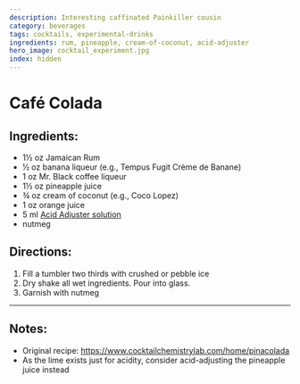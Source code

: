 ```yaml
---
description: Interesting caffinated Painkiller cousin
category: beverages
tags: cocktails, experimental-drinks
ingredients: rum, pineapple, cream-of-coconut, acid-adjuster
hero_image: cocktail_experiment.jpg
index: hidden
---
```


# Café Colada

## Ingredients:

- 1½ oz Jamaican Rum
- ½ oz banana liqueur (e.g., Tempus Fugit Crème de Banane)
- 1 oz Mr. Black coffee liqueur
- 1½ oz pineapple juice
- ¾ oz  cream of coconut (e.g., Coco Lopez)
- 1 oz orange juice
- 5 ml [Acid Adjuster solution](./Cocktail-Ingredients.html#acid-adjuster)
- nutmeg

## Directions:

1. Fill a tumbler two thirds with crushed or pebble ice
2. Dry shake all wet ingredients. Pour into glass. 
3. Garnish with nutmeg
    
* * *

## Notes: 

- Original recipe: <https://www.cocktailchemistrylab.com/home/pinacolada>
- As the lime exists just for acidity, consider acid-adjusting the pineapple juice instead
